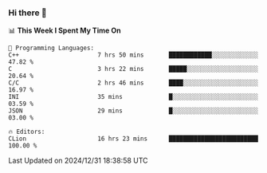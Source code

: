 ### Hi there 👋

<!--
**asdf12303116/asdf12303116** is a ✨ _special_ ✨ repository because its `README.md` (this file) appears on your GitHub profile.

Here are some ideas to get you started:

- 🔭 I’m currently working on ...
- 🌱 I’m currently learning ...
- 👯 I’m looking to collaborate on ...
- 🤔 I’m looking for help with ...
- 💬 Ask me about ...
- 📫 How to reach me: ...
- 😄 Pronouns: ...
- ⚡ Fun fact: ...
-->

<!--START_SECTION:waka-->
📊 **This Week I Spent My Time On** 

```text
💬 Programming Languages: 
C++                      7 hrs 50 mins       ████████████░░░░░░░░░░░░░   47.82 % 
C                        3 hrs 22 mins       █████░░░░░░░░░░░░░░░░░░░░   20.64 % 
C/C                      2 hrs 46 mins       ████░░░░░░░░░░░░░░░░░░░░░   16.97 % 
INI                      35 mins             █░░░░░░░░░░░░░░░░░░░░░░░░   03.59 % 
JSON                     29 mins             █░░░░░░░░░░░░░░░░░░░░░░░░   03.00 % 

🔥 Editors: 
CLion                    16 hrs 23 mins      █████████████████████████   100.00 % 
```


 Last Updated on 2024/12/31 18:38:58 UTC
<!--END_SECTION:waka-->
